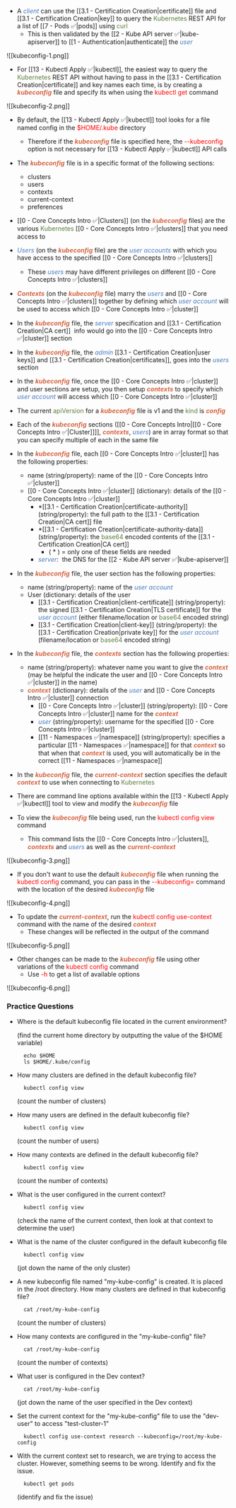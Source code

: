 - A <i><span style="color:#477bbe">client</span></i> can use the [[3.1 - Certification Creation|certificate]] file and [[3.1 - Certification Creation|key]] to query the <span style="color:#5c7e3e">Kubernetes</span> REST API for a list of [[7 - Pods ✅|pods]] using <span style="color:#5c7e3e">curl</span>
	- This is then validated by the [[2 - Kube API server ✅|kube-apiserver]] to [[1 - Authentication|authenticate]] the <i><span style="color:#477bbe">user</span></i>

![[kubeconfig-1.png]]

- For [[13 - Kubectl Apply ✅|kubectl]], the easiest way to query the <span style="color:#5c7e3e">Kubernetes</span> REST API without having to pass in the [[3.1 - Certification Creation|certificate]] and key names each time, is by creating a <b><i><span style="color:#d46644">kubeconfig</span></i></b> file and specify its when using the <span style="color:red">kubectl get</span> command

![[kubeconfig-2.png]]

- By default, the [[13 - Kubectl Apply ✅|kubectl]] tool looks for a file named config in the <span style="color:red">$HOME/.kube</span> directory
	- Therefore if the <b><i><span style="color:#d46644">kubeconfig</span></i></b> file is specified here, the <span style="color:red">--kubeconfig</span> option is not necessary for [[13 - Kubectl Apply ✅|kubectl]] API calls

- The <b><i><span style="color:#d46644">kubeconfig</span></i></b> file is in a specific format of the following sections:
	- clusters
	- users
	- contexts
	- current-context
	- preferences

- [[0 - Core Concepts Intro ✅|Clusters]] (on the <b><i><span style="color:#d46644">kubeconfig</span></i></b> files) are the various <span style="color:#5c7e3e">Kubernetes</span> [[0 - Core Concepts Intro ✅|clusters]] that you need access to

- <i><span style="color:#477bbe">Users</span></i> (on the <b><i><span style="color:#d46644">kubeconfig</span></i></b> file) are the <i><span style="color:#477bbe">user accounts</span></i> with which you have access to the specified [[0 - Core Concepts Intro ✅|clusters]]
	- These <i><span style="color:#477bbe">users</span></i> may have different privileges on different [[0 - Core Concepts Intro ✅|clusters]]

- <b><i><span style="color:#d46644">Contexts</span></i></b> (on the <b><i><span style="color:#d46644">kubeconfig</span></i></b> file) marry the <i><span style="color:#477bbe">users</span></i> and [[0 - Core Concepts Intro ✅|clusters]] together by defining which <i><span style="color:#477bbe">user account</span></i> will be used to access which [[0 - Core Concepts Intro ✅|cluster]]

- In the <b><i><span style="color:#d46644">kubeconfig</span></i></b> file, the <i><span style="color:#477bbe">server</span></i> specification and [[3.1 - Certification Creation|CA cert]]  info would go into the [[0 - Core Concepts Intro ✅|cluster]] section

- In the <b><i><span style="color:#d46644">kubeconfig</span></i></b> file, the <i><span style="color:#477bbe">admin</span></i> [[3.1 - Certification Creation|user keys]] and [[3.1 - Certification Creation|certificates]], goes into the <i><span style="color:#477bbe">users</span></i> section

- In the <b><i><span style="color:#d46644">kubeconfig</span></i></b> file, once the [[0 - Core Concepts Intro ✅|cluster]] and user sections are setup, you then setup <b><i><span style="color:#d46644">contexts</span></i></b> to specify which <i><span style="color:#477bbe">user account</span></i> will access which [[0 - Core Concepts Intro ✅|cluster]]

- The current <span style="color:#5c7e3e">apiVersion</span> for a <b><i><span style="color:#d46644">kubeconfig</span></i></b> file is v1 and the <span style="color:#5c7e3e">kind</span> is <b><i><span style="color:#d46644">config</span></i></b>

- Each of the <b><i><span style="color:#d46644">kubeconfig</span></i></b> sections ([[0 - Core Concepts Intro|[[0 - Core Concepts Intro ✅|Cluster]]]], <b><i><span style="color:#d46644">contexts</span></i></b>, <i><span style="color:#477bbe">users</span></i>) are in array format so that you can specify multiple of each in the same file

- In the <b><i><span style="color:#d46644">kubeconfig</span></i></b> file, each [[0 - Core Concepts Intro ✅|cluster]] has the following properties:
	- name (string/property): name of the [[0 - Core Concepts Intro ✅|cluster]]
	- [[0 - Core Concepts Intro ✅|cluster]] (dictionary): details of the [[0 - Core Concepts Intro ✅|cluster]]
		- *[[3.1 - Certification Creation|certificate-authority]] (string/property): the full path to the [[3.1 - Certification Creation|CA cert]] file
		- *[[3.1 - Certification Creation|certificate-authority-data]] (string/property): the <span style="color:#5c7e3e">base64</span> encoded contents of the [[3.1 - Certification Creation|CA cert]]
			- ( * ) = only one of these fields are needed
		- <i><span style="color:#477bbe">server</span></i>:  the DNS for the [[2 - Kube API server ✅|kube-apiserver]]

- In the <b><i><span style="color:#d46644">kubeconfig</span></i></b> file, the user section has the following properties:
	- name (string/property): name of the <i><span style="color:#477bbe">user account</span></i>
	- User (dictionary: details of the user
		- [[3.1 - Certification Creation|client-certificate]] (string/property): the signed [[3.1 - Certification Creation|TLS certificate]] for the <i><span style="color:#477bbe">user account</span></i> (either filename/location or <span style="color:#5c7e3e">base64</span> encoded string)
		- [[3.1 - Certification Creation|client-key]] (string/property): the [[3.1 - Certification Creation|private key]] for the <i><span style="color:#477bbe">user account</span></i> (filename/location or <span style="color:#5c7e3e">base64</span> encoded string)

- In the <b><i><span style="color:#d46644">kubeconfig</span></i></b> file, the <b><i><span style="color:#d46644">contexts</span></i></b> section has the following properties:
	- name (string/property): whatever name you want to give the <b><i><span style="color:#d46644">context</span></i></b> (may be helpful the indicate the user and [[0 - Core Concepts Intro ✅|cluster]] in the name)
	- <b><i><span style="color:#d46644">context</span></i></b> (dictionary): details of the <i><span style="color:#477bbe">user</span></i> and [[0 - Core Concepts Intro ✅|cluster]] connection
		- [[0 - Core Concepts Intro ✅|cluster]] (string/property): [[0 - Core Concepts Intro ✅|cluster]] name for the <b><i><span style="color:#d46644">context</span></i></b>
		- <i><span style="color:#477bbe">user</span></i> (string/property): username for the specified [[0 - Core Concepts Intro ✅|cluster]]
		- [[11 - Namespaces ✅|namespace]] (string/property): specifies a particular [[11 - Namespaces ✅|namespace]] for that <b><i><span style="color:#d46644">context</span></i></b> so that when that <b><i><span style="color:#d46644">context</span></i></b> is used, you will automatically be in the correct [[11 - Namespaces ✅|namespace]]

- In the <b><i><span style="color:#d46644">kubeconfig</span></i></b> file, the <b><i><span style="color:#d46644">current-context</span></i></b> section specifies the default <b><i><span style="color:#d46644">context</span></i></b> to use when connecting to <span style="color:#5c7e3e">Kubernetes</span>

- There are command line options available within the [[13 - Kubectl Apply ✅|kubectl]] tool to view and modify the <b><i><span style="color:#d46644">kubeconfig</span></i></b> file

- To view the <b><i><span style="color:#d46644">kubeconfig</span></i></b> file being used, run the <span style="color:red">kubectl config view</span> command
	- This command lists the [[0 - Core Concepts Intro ✅|clusters]], <b><i><span style="color:#d46644">contexts</span></i></b> and <i><span style="color:#477bbe">users</span></i> as well as the <b><i><span style="color:#d46644">current-context</span></i></b>

![[kubeconfig-3.png]]

- If you don't want to use the default <b><i><span style="color:#d46644">kubeconfig</span></i></b> file when running the <span style="color:red">kubectl config</span> command, you can pass in the <span style="color:red">--kubeconfig=</span> command with the location of the desired <b><i><span style="color:#d46644">kubeconfig</span></i></b> file

![[kubeconfig-4.png]]

- To update the <b><i><span style="color:#d46644">current-context</span></i></b>, run the <span style="color:red">kubectl config use-context</span> command with the name of the desired <b><i><span style="color:#d46644">context</span></i></b>
	- These changes will be reflected in the output of the command

![[kubeconfig-5.png]]

- Other changes can be made to the <b><i><span style="color:#d46644">kubeconfig</span></i></b> file using other variations of the <span style="color:red">kubectl config</span> command
	- Use <span style="color:red">-h</span> to get a list of available options

![[kubeconfig-6.png]]

### Practice Questions

- Where is the default kubeconfig file located in the current environment?

	(find the current home directory by outputting the value of the $HOME variable)

		echo $HOME
		ls $HOME/.kube/config

- How many clusters are defined in the default kubeconfig file?

		kubectl config view

	(count the number of clusters)

- How many users are defined in the default kubeconfig file?

		kubectl config view

	(count the number of users)

- How many contexts are defined in the default kubeconfig file?

		kubectl config view

	(count the number of contexts)

- What is the user configured in the current context?

		kubectl config view

	(check the name of the current context, then look at that context to determine the user)

- What is the name of the cluster configured in the default kubeconfig file

		kubectl config view

	(jot down the name of the only cluster)

- A new kubeconfig file named "my-kube-config" is created. It is placed in the /root directory. How many clusters are defined in that kubeconfig file?

		cat /root/my-kube-config

	(count the number of clusters)

- How many contexts are configured in the "my-kube-config" file?

		cat /root/my-kube-config

	(count the number of contexts)

- What user is configured in the Dev context?

		cat /root/my-kube-config

	(jot down the name of the user specified in the Dev context)

- Set the current context for the "my-kube-config" file to use the "dev-user" to access "test-cluster-1"

		kubectl config use-context research --kubeconfig=/root/my-kube-config

- With the current context set to research, we are trying to access the cluster. However, something seems to be wrong. Identify and fix the issue.

		kubectl get pods

	(identify and fix the issue)